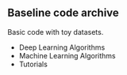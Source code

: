 ## Baseline code archive
Basic code with toy datasets.

* Deep Learning Algorithms
* Machine Learning Algorithms
* Tutorials

